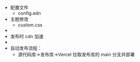- 配置文件
	- config.edn
- 主题修改
	- custom.css
-
- 发布时 cdn 加速
-
- 自动发布流程：
	- 源代码库→发布库→Vercel 拉取发布库的 main 分支并部署